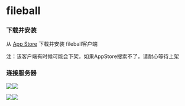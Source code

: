 # fileball

### 下载并安装 <a href="#xia-zai-bing-an-zhuang" id="xia-zai-bing-an-zhuang"></a>

从 [App Store](https://apps.apple.com/us/app/fileball/id1558391784) 下载并安装 fileball客户端

注：该客户端有时候可能会下架，如果AppStore搜索不了，请耐心等待上架

### 连接服务器 <a href="#lian-jie-fu-wu-qi" id="lian-jie-fu-wu-qi"></a>

![](https://pilipili.gitbook.io/\~gitbook/image?url=https%3A%2F%2Fgithub.com%2Fhsuyelin%2FPiliPili%2Fblob%2Fmain%2Fsrc%2Fimages%2Ffileball\_connect\_emby\_1.png%3Fraw%3Dtrue\&width=300\&dpr=4\&quality=100\&sign=83996ea7\&sv=1)![](https://pilipili.gitbook.io/\~gitbook/image?url=https%3A%2F%2Fgithub.com%2Fhsuyelin%2FPiliPili%2Fblob%2Fmain%2Fsrc%2Fimages%2Ffileball\_connect\_emby\_2.png%3Fraw%3Dtrue\&width=300\&dpr=4\&quality=100\&sign=8ff7bd8e\&sv=1)

![](https://pilipili.gitbook.io/\~gitbook/image?url=https%3A%2F%2Fgithub.com%2Fhsuyelin%2FPiliPili%2Fblob%2Fmain%2Fsrc%2Fimages%2Ffileball\_connect\_emby\_3.png%3Fraw%3Dtrue\&width=300\&dpr=4\&quality=100\&sign=57595d49\&sv=1)![](https://pilipili.gitbook.io/\~gitbook/image?url=https%3A%2F%2Fgithub.com%2Fhsuyelin%2FPiliPili%2Fblob%2Fmain%2Fsrc%2Fimages%2Ffileball\_connect\_emby\_4.png%3Fraw%3Dtrue\&width=300\&dpr=4\&quality=100\&sign=47a1dd48\&sv=1)
